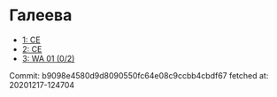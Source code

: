 # Галеева
- [1: CE](1.md)
- [2: CE](2.md)
- [3: WA 01 (0/2)](3.md)

Commit: b9098e4580d9d8090550fc64e08c9ccbb4cbdf67
 fetched at: 20201217-124704
